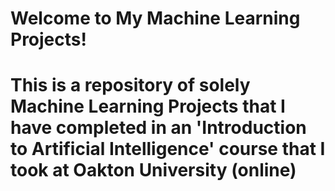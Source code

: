 # Welcome to My Machine Learning Projects!
# This is a repository of solely Machine Learning Projects that I have completed in an 'Introduction to Artificial Intelligence' course that I took at Oakton University (online) 
